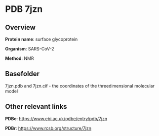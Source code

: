 # PDB 7jzn

## Overview

**Protein name**: surface glycoprotein

**Organism**: SARS-CoV-2

**Method**: NMR



## Basefolder

7jzn.pdb and 7jzn.cif - the coordinates of the threedimensional molecular model



## Other relevant links 
**PDBe**:  https://www.ebi.ac.uk/pdbe/entry/pdb/7jzn
 
**PDBr**: https://www.rcsb.org/structure/7jzn 
